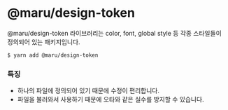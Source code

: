# @maru/design-token

@maru/design-token 라이브러리는 color, font, global style 등 각종 스타일들이 정의되어 있는 패키지입니다.

```shell
$ yarn add @maru/design-token
```

### 특징

- 하나의 파일에 정의되어 있기 때문에 수정이 편리합니다.
- 파일을 불러와서 사용하기 때문에 오타와 같은 실수를 방지할 수 있습니다.
